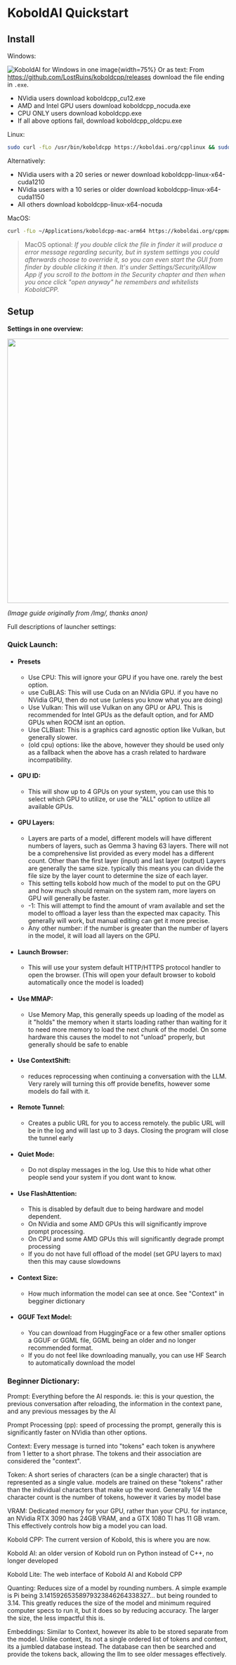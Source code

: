 # KoboldAI Quickstart


## Install
Windows:

![KoboldAI for Windows in one image](../img/koboldwindowsguide.jpg "KoboldAI for Windows in one image"){width=75%}
Or as text:
From https://github.com/LostRuins/koboldcpp/releases download the file ending in `.exe`.
 - NVidia users download koboldcpp_cu12.exe
 - AMD and Intel GPU users download koboldcpp_nocuda.exe
 - CPU ONLY users download koboldcpp.exe
 - If all above options fail, download koboldcpp_oldcpu.exe



Linux:

```bash
sudo curl -fLo /usr/bin/koboldcpp https://koboldai.org/cpplinux && sudo chmod +x /usr/bin/koboldcpp
```
Alternatively:
 - NVidia users with a 20 series or newer download koboldcpp-linux-x64-cuda1210
 - NVidia users with a 10 series or older download koboldcpp-linux-x64-cuda1150
 - All others download koboldcpp-linux-x64-nocuda


MacOS:

```zsh
curl -fLo ~/Applications/koboldcpp-mac-arm64 https://koboldai.org/cppmac && chmod +x ~/Applications/koboldcpp-mac-arm64
```

> MacOS optional: *If you double click the file in finder it will produce a error message regarding security, but in system settings you could afterwards choose to override it, so you can even start the GUI from finder by double clicking it then. It's under Settings/Security/Allow App if you scroll to the bottom in the Security chapter and then when you once click "open anyway" he remembers and whitelists KoboldCPP.*

## Setup

**Settings in one overview:**

<img src="https://github.com/LostRuins/koboldcpp/assets/39025047/7845b69e-b5a5-4de5-8fb5-0d39b68b441d" width="600">  

*(Image guide originally from /lmg/, thanks anon)*


Full descriptions of launcher settings:
### Quick Launch:
- #### Presets
    - Use CPU: This will ignore your GPU if you have one. rarely the best option.
    - use CuBLAS: This will use Cuda on an NVidia GPU. if you have no NVidia GPU, then do not use (unless you know what you are doing)
    - Use Vulkan: This will use Vulkan on any GPU or APU. This is recommended for Intel GPUs as the default option, and for AMD GPUs when ROCM isnt an option.
    - Use CLBlast: This is a graphics card agnostic option like Vulkan, but generally slower.
    - (old cpu) options: like the above, however they should be used only as a fallback when the above has a crash related to hardware incompatibility.
- #### GPU ID:
    - This will show up to 4 GPUs on your system, you can use this to select which GPU to utilize, or use the "ALL" option to utilize all available GPUs.
- #### GPU Layers:
    - Layers are parts of a model, different models will have different numbers of layers, such as Gemma 3 having 63 layers. There will not be a comprehensive list provided as every model has a different count. Other than the first layer (input) and last layer (output) Layers are generally the same size. typically this means you can divide the file size by the layer count to determine the size of each layer.
    - This setting tells kobold how much of the model to put on the GPU and how much should remain on the system ram, more layers on GPU will generally be faster.
    - -1: This will attempt to find the amount of vram available and set the model to offload a layer less than the expected max capacity. This generally will work, but manual editing can get it more precise.
    - Any other number: if the number is greater than the number of layers in the model, it will load all layers on the GPU. 
- #### Launch Browser:
    - This will use your system default HTTP/HTTPS protocol handler to open the browser. (This will open your default browser to kobold automatically once the model is loaded)
- #### Use MMAP: 
    - Use Memory Map, this generally speeds up loading of the model as it "holds" the memory when it starts loading rather than waiting for it to need more memory to load the next chunk of the model. On some hardware this causes the model to not "unload" properly, but generally should be safe to enable
- #### Use ContextShift:
    - reduces reprocessing when continuing a conversation with the LLM. Very rarely will turning this off provide benefits, however some models do fail with it.
- #### Remote Tunnel:
    - Creates a public URL for you to access remotely. the public URL will be in the log and will last up to 3 days. Closing the program will close the tunnel early
- #### Quiet Mode:
    - Do not display messages in the log. Use this to hide what other people send your system if you dont want to know.
- #### Use FlashAttention: 
    - This is disabled by default due to being hardware and model dependent.
    - On NVidia and some AMD GPUs this will significantly improve prompt processing.
    - On CPU and some AMD GPUs this will significantly degrade prompt processing
    - If you do not have full offload of the model (set GPU layers to max) then this may cause slowdowns
- #### Context Size:
    - How much information the model can see at once. See "Context" in begginer dictionary
- #### GGUF Text Model:
    - You can download from HuggingFace or a few other smaller options a GGUF or GGML file, GGML being an older and no longer recommended format.
    - If you do not feel like downloading manually, you can use HF Search to automatically download the model

### Beginner Dictionary:
Prompt: Everything before the AI responds. ie: this is your question, the previous conversation after reloading, the information in the context pane, and any previous messages by the AI

Prompt Processing (pp): speed of processing the prompt, generally this is significantly faster on NVidia than other options. 

Context: Every message is turned into "tokens" each token is anywhere from 1 letter to a short phrase. The tokens and their association are considered the "context".

Token: A short series of characters (can be a single character) that is represented as a single value. models are trained on these "tokens" rather than the individual characters that make up the word. Generally 1/4 the character count is the number of tokens, however it varies by model base

VRAM: Dedicated memory for your GPU, rather than your CPU. for instance, an NVidia RTX 3090 has 24GB VRAM, and a GTX 1080 TI has 11 GB vram. This effectively controls how big a model you can load.

Kobold CPP: The current version of Kobold, this is where you are now.

Kobold AI: an older version of Kobold run on Python instead of C++, no longer developed

Kobold Lite: The web interface of Kobold AI and Kobold CPP

Quanting: Reduces size of a model by rounding numbers. A simple example is Pi being 3.14159265358979323846264338327… but being rounded to 3.14. This greatly reduces the size of the model and minimum required computer specs to run it, but it does so by reducing accuracy. The larger the size, the less impactful this is.

Embeddings: Similar to Context, however its able to be stored separate from the model. Unlike context, its not a single ordered list of tokens and context, its a jumbled database instead. The database can then be searched and provide the tokens back, allowing the llm to see older messages effectively.
